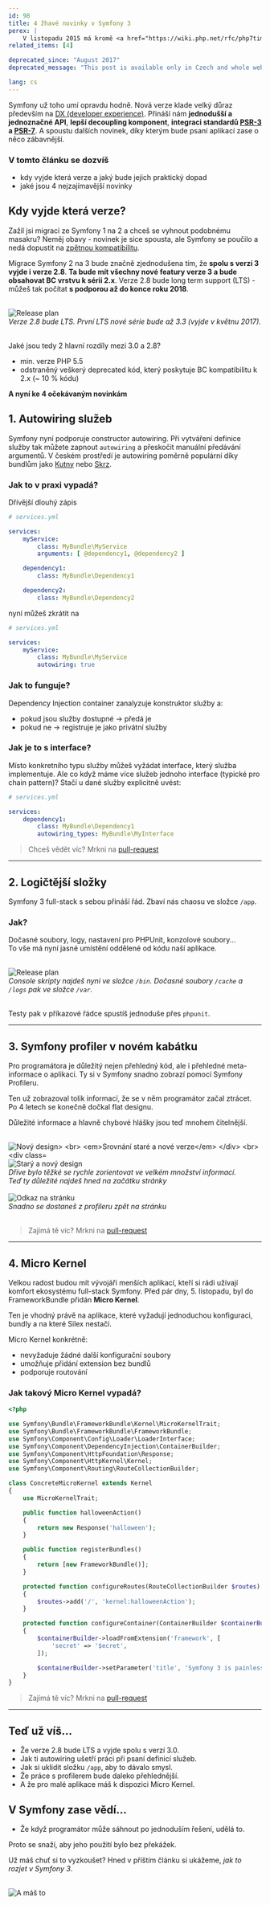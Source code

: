 ```yaml
---
id: 98
title: 4 žhavé novinky v Symfony 3
perex: |
    V listopadu 2015 má kromě <a href="https://wiki.php.net/rfc/php7timeline">PHP 7</a> a <a href="https://www.drupal.org/node/2605142">Drupalu 8</a>, vyjít i Symfony 3. <strong>Jaké přináší změny a novinky?</strong>
related_items: [4]

deprecated_since: "August 2017"
deprecated_message: "This post is available only in Czech and whole website was moved to English."

lang: cs
---
```


Symfony už toho umí opravdu hodně. Nová verze klade velký důraz především na [DX (developer experience)](https://symfony.com/blog/making-the-symfony-experience-exceptional). Přináší nám **jednodušší a jednoznačné API**, **lepší decoupling komponent**, **integraci standardů [PSR-3](https://www.php-fig.org/psr/psr-3/) a [PSR-7](https://symfony.com/doc/current/cookbook/psr7.html)**. A spoustu dalších novinek, díky kterým bude psaní aplikací zase o něco zábavnější.

### V tomto článku se dozvíš

- kdy vyjde která verze a jaký bude jejich praktický dopad
- jaké jsou 4 nejzajímavější novinky

## Kdy vyjde která verze?

Zažil jsi migraci ze Symfony 1 na 2 a chceš se vyhnout podobnému masakru? Neměj obavy - novinek je sice spousta, ale Symfony se poučilo a nedá dopustit na [zpětnou kompatibilitu](https://symfony.com/doc/current/contributing/code/bc.html).

Migrace Symfony 2 na 3 bude značně zjednodušena tím, že **spolu s verzí 3 vyjde i verze 2.8**. **Ta bude mít všechny nové featury verze 3 a bude obsahovat BC vrstvu k sérii 2.x**. Verze 2.8 bude long term support (LTS) - můžeš tak počítat **s podporou až do konce roku 2018**.

<br>

<div class="text-center">
    <img src="/assets/images/posts/2015/symfony3/release-plan.png" alt="Release plan">
    <br>
    <em>Verze 2.8 bude LTS. První LTS nové série bude až 3.3 (vyjde v květnu 2017).</em>
</div>

<br>

Jaké jsou tedy 2 hlavní rozdíly mezi 3.0 a 2.8?

- min. verze PHP 5.5
- odstraněný veškerý deprecated kód, který poskytuje BC kompatibilitu k 2.x (~ 10 % kódu)

**A nyní ke 4 očekávaným novinkám**

## 1. Autowiring služeb

Symfony nyní podporuje constructor autowiring. Při vytváření definice služby tak můžete zapnout `autowiring` a přeskočit manuální předávání argumentů.
V českém prostředí je autowiring poměrně populární díky bundlům jako [Kutny](https://github.com/kutny/autowiring-bundle) nebo [Skrz](https://github.com/skrz/autowiring-bundle).

### Jak to v praxi vypadá?

Dřívější dlouhý zápis

```yaml
# services.yml

services:
	myService:
		class: MyBundle\MyService
    	arguments: [ @dependency1, @dependency2 ]

	dependency1:
		class: MyBundle\Dependency1

	dependency2:
		class: MyBundle\Dependency2
```

nyní můžeš zkrátit na

```yaml
# services.yml

services:
	myService:
		class: MyBundle\MyService
	    autowiring: true
```

### Jak to funguje?

Dependency Injection container zanalyzuje konstruktor služby a:

- pokud jsou služby dostupné → předá je
- pokud ne → registruje je jako privátní služby

### Jak je to s interface?

Místo konkretního typu služby můžeš vyžádat interface, který služba implementuje. Ale co když máme více služeb jednoho interface (typické pro chain pattern)? Stačí u dané služby explicitně uvést:

```yaml
# services.yml

services:
    dependency1:
	    class: MyBundle\Dependency1
	    autowiring_types: MyBundle\MyInterface
```

<blockquote>
    Chceš vědět víc? Mrkni na
    <a href="https://github.com/symfony/symfony/pull/15613">
        <em class="fab fa-github"></em>
        pull-request
    </a>
</blockquote>

<hr>

## 2. Logičtější složky

Symfony 3 full-stack s sebou přináší řád. Zbaví nás chaosu ve složce `/app`.

### Jak?

Dočasné soubory, logy, nastavení pro PHPUnit, konzolové soubory...
<br>To vše má nyní jasné umístění oddělené od kódu naší aplikace.

<br>

<div class="text-center">
    <img src="/assets/images/posts/2015/symfony3/directory-structure.png" alt="Release plan">
    <br>
    <em>
        Console skripty najdeš nyní ve složce <code>/bin</code>.
        Dočasné soubory <code>/cache</code> a <code>/logs</code> pak ve složce <code>/var</code>.
    </em>
</div>

<br>

Testy pak v příkazové řádce spustíš jednoduše přes <code>phpunit</code>.

<hr>

## 3. Symfony profiler v novém kabátku

Pro programátora je důležitý nejen přehledný kód, ale i přehledné meta-informace o aplikaci. Ty si v Symfony snadno zobrazí
pomocí Symfony Profileru.

Ten už zobrazoval tolik informací, že se v něm programátor začal ztrácet. Po 4 letech se konečně dočkal flat designu.

Důležité informace a hlavně chybové hlášky jsou teď mnohem čitelnější.

<br>

<div class="text-center">
    <img src="/assets/images/posts/2015/symfony3/profiler-before-after.png" alt="Nový design>
    <br>
    <em>Srovnání staré a nové verze</em>
</div>

<br>

<div class="text-center">
    <img src="/assets/images/posts/2015/symfony3/profiler-old-new.png" alt="Starý a nový design">
    <br>
    <em>
        Dříve bylo těžké se rychle zorientovat ve velkém množství informací.
        <br>Teď ty důležité najdeš hned na začátku stránky
    </em>
</div>

<br>

<div class="text-center">
    <img src="/assets/images/posts/2015/symfony3/profiler-go-back.gif" alt="Odkaz na stránku">
    <br>
    <em>Snadno se dostaneš z profileru zpět na stránku</em>
</div>

<br>

<blockquote>
    Zajímá tě víc? Mrkni na
    <a href="https://github.com/symfony/symfony/pull/15523">
        <em class="fab fa-github"></em>
        pull-request
    </a>
</blockquote>

<hr>

## 4. Micro Kernel

Velkou radost budou mít vývojáři menších aplikací, kteří si rádi užívají komfort ekosystému full-stack Symfony. Před pár dny, 5. listopadu, byl do FrameworkBundle přidán **Micro Kernel**.

Ten je vhodný právě na aplikace, které vyžadují jednoduchou konfiguraci, bundly a na které Silex nestačí.

Micro Kernel konkrétně:

- nevyžaduje žádné další konfigurační soubory
- umožňuje přidání extension bez bundlů
- podporuje routování

### Jak takový Micro Kernel vypadá?

```php
<?php

use Symfony\Bundle\FrameworkBundle\Kernel\MicroKernelTrait;
use Symfony\Bundle\FrameworkBundle\FrameworkBundle;
use Symfony\Component\Config\Loader\LoaderInterface;
use Symfony\Component\DependencyInjection\ContainerBuilder;
use Symfony\Component\HttpFoundation\Response;
use Symfony\Component\HttpKernel\Kernel;
use Symfony\Component\Routing\RouteCollectionBuilder;

class ConcreteMicroKernel extends Kernel
{
    use MicroKernelTrait;

    public function halloweenAction()
    {
        return new Response('halloween');
    }

    public function registerBundles()
    {
        return [new FrameworkBundle()];
    }

    protected function configureRoutes(RouteCollectionBuilder $routes)
    {
        $routes->add('/', 'kernel:halloweenAction');
    }

    protected function configureContainer(ContainerBuilder $containerBuilder, LoaderInterface $loader)
    {
        $containerBuilder->loadFromExtension('framework', [
            'secret' => '$ecret',
        ]);

        $containerBuilder->setParameter('title', 'Symfony 3 is painless');
    }
}
```

<blockquote>
    Zajímá tě víc? Mrkni na
    <a href="https://github.com/symfony/symfony/pull/15990">
        <em class="fab fa-github"></em>
        pull-request
    </a>
</blockquote>

<hr>

## Teď už víš...

- Že verze 2.8 bude LTS a vyjde spolu s verzí 3.0.
- Jak ti autowiring ušetří práci při psaní definicí služeb.
- Jak si uklidit složku `/app`, aby to dávalo smysl.
- Že práce s profilerem bude daleko přehlednější.
- A že pro malé aplikace máš k dispozici Micro Kernel.

## V Symfony zase vědí...

- Že když programátor může sáhnout po jednoduším řešení, udělá to.

Proto se snaží, aby jeho použití bylo bez překážek.

Už máš chuť si to vyzkoušet? Hned v příštím článku si ukážeme, *jak to rozjet v Symfony 3*.

<br>

<div class="text-center">
    <img src="/assets/images/posts/2015/symfony3/you-got-this-meme.png" alt="A máš to">
</div>

<br>
